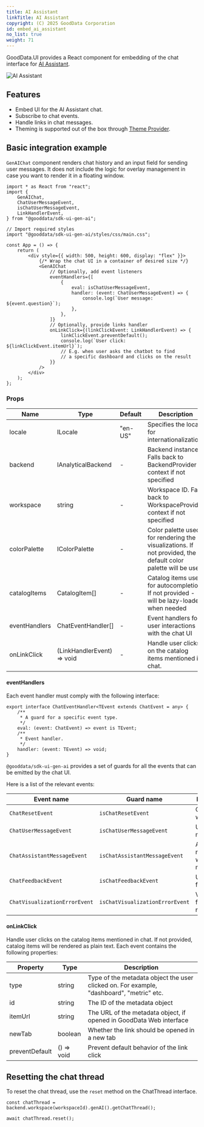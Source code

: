 ```yaml
---
title: AI Assistant
linkTitle: AI Assistant
copyright: (C) 2025 GoodData Corporation
id: embed_ai_assistant
no_list: true
weight: 71
---
```


GoodData.UI provides a React component for embedding of the chat interface for [AI Assistant].

![AI Assistant](gd-ui/ai-assistant.png)

## Features

-   Embed UI for the AI Assistant chat.
-   Subscribe to chat events.
-   Handle links in chat messages.
-   Theming is supported out of the box through [Theme Provider].

## Basic integration example

`GenAIChat` component renders chat history and an input field for sending user messages.
It does not include the logic for overlay management in case you want to render it in a floating window.

```tsx
import * as React from "react";
import {
    GenAIChat,
    ChatUserMessageEvent,
    isChatUserMessageEvent,
    LinkHandlerEvent,
} from "@gooddata/sdk-ui-gen-ai";

// Import required styles
import "@gooddata/sdk-ui-gen-ai/styles/css/main.css";

const App = () => {
    return (
        <div style={{ width: 500, height: 600, display: "flex" }}>
            {/* Wrap the chat UI in a container of desired size */}
            <GenAIChat
                // Optionally, add event listeners
                eventHandlers={[
                    {
                        eval: isChatUserMessageEvent,
                        handler: (event: ChatUserMessageEvent) => {
                            console.log(`User message: ${event.question}`);
                        },
                    },
                ]}
                // Optionally, provide links handler
                onLinkClick={(linkClickEvent: LinkHandlerEvent) => {
                    linkClickEvent.preventDefault();
                    console.log(`User click: ${linkClickEvent.itemUrl}`);
                    // E.g. when user asks the chatbot to find
                    // a specific dashboard and clicks on the result
                }}
            />
        </div>
    );
};
```

### Props

| Name          | Type                       | Default | Description                                                                                                  |
| ------------- | -------------------------- | ------- | ------------------------------------------------------------------------------------------------------------ |
| locale        | ILocale                    | "en-US" | Specifies the locale for internationalization                                                                |
| backend       | IAnalyticalBackend         | -       | Backend instance. Falls back to BackendProvider context if not specified                                     |
| workspace     | string                     | -       | Workspace ID. Falls back to WorkspaceProvider context if not specified                                       |
| colorPalette  | IColorPalette              | -       | Color palette used for rendering the visualizations. If not provided, the default color palette will be used |
| catalogItems  | CatalogItem[]              | -       | Catalog items used for autocompletion. If not provided - will be lazy-loaded when needed                     |
| eventHandlers | ChatEventHandler[]         | -       | Event handlers for user interactions with the chat UI                                                        |
| onLinkClick   | (LinkHandlerEvent) => void | -       | Handle user clicks on the catalog items mentioned in chat.                                                   |

#### eventHandlers

Each event handler must comply with the following interface:

```tsx
export interface ChatEventHandler<TEvent extends ChatEvent = any> {
    /**
     * A guard for a specific event type.
     */
    eval: (event: ChatEvent) => event is TEvent;
    /**
     * Event handler.
     */
    handler: (event: TEvent) => void;
}
```

`@gooddata/sdk-ui-gen-ai` provides a set of guards for all the events that can be emitted by the chat UI.

Here is a list of the relevant events:

| Event name                    | Guard name                      | Description                        |
| ----------------------------- | ------------------------------- | ---------------------------------- |
| `ChatResetEvent`              | `isChatResetEvent`              | Chat history was reset             |
| `ChatUserMessageEvent`        | `isChatUserMessageEvent`        | User sent a message                |
| `ChatAssistantMessageEvent`   | `isChatAssistantMessageEvent`   | Assistant responded with a message |
| `ChatFeedbackEvent`           | `isChatFeedbackEvent`           | User gave a feedback               |
| `ChatVisualizationErrorEvent` | `isChatVisualizationErrorEvent` | Visualization failed to render     |

#### onLinkClick

Handle user clicks on the catalog items mentioned in chat. If not provided, catalog items will be rendered as plain text.
Each event contains the following properties:

| Property       | Type       | Description                                                                              |
| -------------- | ---------- | ---------------------------------------------------------------------------------------- |
| type           | string     | Type of the metadata object the user clicked on. For example, "dashboard", "metric" etc. |
| id             | string     | The ID of the metadata object                                                            |
| itemUrl        | string     | The URL of the metadata object, if opened in GoodData Web interface                      |
| newTab         | boolean    | Whether the link should be opened in a new tab                                           |
| preventDefault | () => void | Prevent default behavior of the link click                                               |

## Resetting the chat thread

To reset the chat thread, use the `reset` method on the ChatThread interface.

```tsx
const chatThread = backend.workspace(workspaceId).genAI().getChatThread();

await chatThread.reset();
```

[ai assistant]: https://www.gooddata.com/platform/artificial-intelligence/
[theme provider]: ../../learn/apply_theming/
